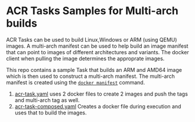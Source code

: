 # ACR Tasks Samples for Multi-arch builds

ACR Tasks can be used to build Linux,Windows or ARM (using QEMU) images. 
A multi-arch manifest can be used to help build an image manifest that can point to images of different architectures and variants. The docker client when pulling the image determines the approprate images.

This repo contains a sample Task that builds  an ARM and AMD64 image which is then used to construct a multi-arch manifest. 
The multi-arch manifest is created using the [`docker manifest`](https://docs.docker.com/edge/engine/reference/commandline/manifest/) command. 

1. [acr-task.yaml](acr-task.yaml) uses 2 docker files to create 2 images and push the tags and multi-arch tag as well. 
2. [acr-task-composed.yaml](acr-task-composed.yaml) Creates a docker file during execution and uses that to build the images. 

